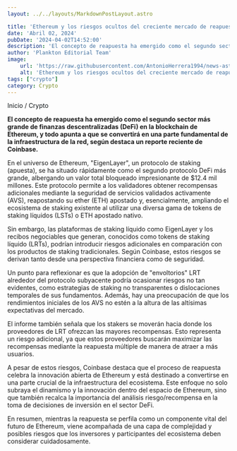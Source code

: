 ```yaml
---
layout: ../../layouts/MarkdownPostLayout.astro

title: 'Ethereum y los riesgos ocultos del creciente mercado de reapuesta: Coinbase'
date: 'Abril 02, 2024'
pubDate: '2024-04-02T14:52:00'
description: 'El concepto de reapuesta ha emergido como el segundo sector más grande de finanzas descentralizadas en la blockchain de Ethereum.'
author: 'Plankton Editorial Team'
image:
    url: 'https://raw.githubusercontent.com/AntonioHerrera1994/news-astro/master/src/assets/crypto/crypto51.webp'
    alt: 'Ethereum y los riesgos ocultos del creciente mercado de reapuesta: Coinbase'
tags: ["crypto"]
category: Crypto
---
```


<span><a href="/" style="text-decoration:none;color:#0F1416">Inicio</a> / <a href="/crypto" style="text-decoration:none;color:#0F1416">Crypto</a></span>


<p style="font-weight: bold;">El concepto de reapuesta ha emergido como el segundo sector más grande de finanzas descentralizadas (DeFi) en la blockchain de Ethereum, y todo apunta a que se convertirá en una parte fundamental de la infraestructura de la red, según destaca un reporte reciente de Coinbase.</p>

En el universo de Ethereum, "EigenLayer", un protocolo de staking (apuesta), se ha situado rápidamente como el segundo protocolo DeFi más grande, albergando un valor total bloqueado impresionante de $12.4 mil millones. Este protocolo permite a los validadores obtener recompensas adicionales mediante la seguridad de servicios validados activamente (AVS), reapostando su ether (ETH) apostado y, esencialmente, ampliando el ecosistema de staking existente al utilizar una diversa gama de tokens de staking líquidos (LSTs) o ETH apostado nativo.

Sin embargo, las plataformas de staking líquido como EigenLayer y los recibos negociables que generan, conocidos como tokens de staking líquido (LRTs), podrían introducir riesgos adicionales en comparación con los productos de staking tradicionales. Según Coinbase, estos riesgos se derivan tanto desde una perspectiva financiera como de seguridad.

Un punto para reflexionar es que la adopción de "envoltorios" LRT alrededor del protocolo subyacente podría ocasionar riesgos no tan evidentes, como estrategias de staking no transparentes o dislocaciones temporales de sus fundamentos. Además, hay una preocupación de que los rendimientos iniciales de los AVS no estén a la altura de las altísimas expectativas del mercado.

El informe también señala que los stakers se moverán hacia donde los proveedores de LRT ofrezcan las mayores recompensas. Esto representa un riesgo adicional, ya que estos proveedores buscarán maximizar las recompensas mediante la reapuesta múltiple de manera de atraer a más usuarios.

A pesar de estos riesgos, Coinbase destaca que el proceso de reapuesta celebra la innovación abierta de Ethereum y está destinado a convertirse en una parte crucial de la infraestructura del ecosistema. Este enfoque no solo subraya el dinamismo y la innovación dentro del espacio de Ethereum, sino que también recalca la importancia del análisis riesgo/recompensa en la toma de decisiones de inversión en el sector DeFi.

En resumen, mientras la reapuesta se perfila como un componente vital del futuro de Ethereum, viene acompañada de una capa de complejidad y posibles riesgos que los inversores y participantes del ecosistema deben considerar cuidadosamente.

